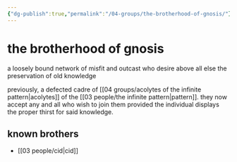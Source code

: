 ```yaml
---
{"dg-publish":true,"permalink":"/04-groups/the-brotherhood-of-gnosis/"}
---
```


# the brotherhood of gnosis

a loosely bound network of misfit and outcast who desire above all else the preservation of old knowledge

previously, a defected cadre of [[04 groups/acolytes of the infinite pattern\|acolytes]] of the [[03 people/the infinite pattern\|pattern]]. they now accept any and all who wish to join them provided the individual displays the proper thirst for said knowledge.

## known brothers
- [[03 people/cid\|cid]]